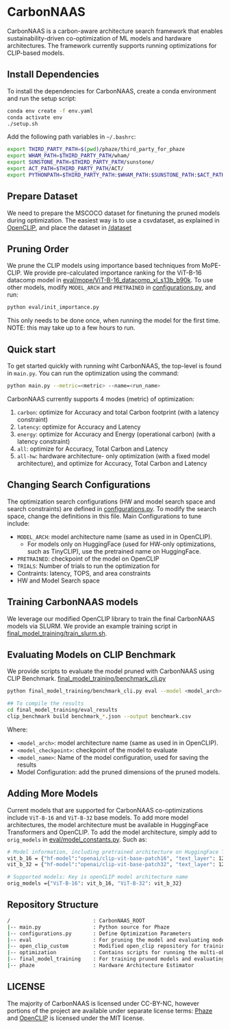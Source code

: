# CarbonNAAS
CarbonNAAS is a carbon-aware architecture search framework that enables sustainability-driven co-optimization of ML models and hardware architectures. The framework currently supports running optimizations for CLIP-based models. 

## Install Dependencies
To install the dependencies for CarbonNAAS, create a conda environment and run the setup script:

```bash
conda env create -f env.yaml
conda activate env
./setup.sh
```

Add the following path variables in `~/.bashrc`:

```bash
export THIRD_PARTY_PATH=$(pwd)/phaze/third_party_for_phaze
export WHAM_PATH=$THIRD_PARTY_PATH/wham/
export SUNSTONE_PATH=$THIRD_PARTY_PATH/sunstone/
export ACT_PATH=$THIRD_PARTY_PATH/ACT/
export PYTHONPATH=$THIRD_PARTY_PATH:$WHAM_PATH:$SUNSTONE_PATH:$ACT_PATH:$PYTHONPATH
```

## Prepare Dataset
We need to prepare the MSCOCO dataset for finetuning the pruned models during optimization. The easiest way is to use a csvdataset, as explained in [OpenCLIP](https://github.com/mlfoundations/open_clip?tab=readme-ov-file#training-coca), and place the dataset in [/dataset](/dataset)

## Pruning Order
We prune the CLIP models using importance based techniques from MoPE-CLIP. We provide pre-calculated importance ranking for the ViT-B-16 datacomp model in [eval/mope/ViT-B-16_datacomp_xl_s13b_b90k](eval/mope/ViT-B-16_datacomp_xl_s13b_b90k). To use other models, modify `MODEL_ARCH` and `PRETRAINED` in [configurations.py](configurations.py), and run:

```bash
python eval/init_importance.py
```
This only needs to be done once, when running the model for the first time. NOTE: this may take up to a few hours to run.


## Quick start
To get started quickly with running wiht CarbonNAAS, the top-level is found in `main.py`. You can run the optimization using the command:

```bash
python main.py --metric=<metric> --name=<run_name>
```

CarbonNAAS currently supports 4 modes (metric) of optimization:
1. `carbon`: optimize for Accuracy and total Carbon footprint (with a latency constraint)
2. `latency`: optimize for Accuracy and Latency
3. `energy`: optimize for Accuracy and Energy (operational carbon) (with a latency constraint)
4. `all`: optimize for Accuracy, Total Carbon and Latency
5. `all-hw`: hardware architecture- only optimization (with a fixed model architecture), and optimize for Accuracy, Total Carbon and Latency

## Changing Search Configurations

The optimization search configurations (HW and model search space and search constraints) are defined in [configurations.py](configurations.py). To modify the search space, change the definitions in this file. Main Configurations to tune include:
* `MODEL_ARCH`: model architecture name (same as used in in OpenCLIP). 
    * For models only on HuggingFace (used for HW-only optimizations, such as TinyCLIP), use the pretrained name on HuggingFace.
* `PRETRAINED`: checkpoint of the model on OpenCLIP
* `TRIALS`: Number of trials to run the optimization for 
*  Contraints: latency, TOPS, and area constraints
* HW and Model Search space

## Training CarbonNAAS models
We leverage our modified OpenCLIP library to train the final CarbonNAAS models via SLURM. We provide an example training script in [final_model_training/train_slurm.sh](final_model_training/train_slurm.sh).


## Evaluating Models on CLIP Benchmark

We provide scripts to evaluate the model pruned with CarbonNAAS using CLIP Benchmark. [final_model_training/benchmark_cli.py](final_model_training/benchmark_cli.py )

```bash
python final_model_training/benchmark_cli.py eval --model <model_arch> --pretrained 'datacomp_xl_s13b_b90k' --dataset "webdatasets.txt"  --dataset_root "https://huggingface.co/datasets/clip-benchmark/wds_{dataset_cleaned}/tree/main" --output "final_model_training/eval_results/benchmark_{dataset}_{pretrained}_{save-model-name}_{language}_{task}.json" --text-layers <> --text-embed-dim <> --text-ffn-dim <> --text-head-num <>  --vision-layers <>  --vision-embed-dim <> --vision-ffn-dim <> --vision-head-num <> --load-checkpoint <model_checkpoint> --save-model-name <model_name>

## To compile the results
cd final_model_training/eval_results
clip_benchmark build benchmark_*.json --output benchmark.csv
```

Where: 

* `<model_arch>`: model architecture name (same as used in in OpenCLIP). 
* `<model_checkpoint>`: checkpoint of the model to evaluate
* `<model_name>`: Name of the model configuration, used for saving the results
* Model Configuration: add the pruned dimensions of the pruned models. 

## Adding More Models

Current models that are supported for CarbonNAAS co-optimizations include `ViT-B-16` and `ViT-B-32` base models. To add more model architectures, the model architecture must be available in HuggingFace Transformers and OpenCLIP. To add the model architecture, simply add to `orig_models` in [eval/model_constants.py](eval/model_constants.py). Such as: 

```bash
# Model information, including pretrained architecture on HuggingFace Transformers 
vit_b_16 = {"hf-model":"openai/clip-vit-base-patch16", "text_layer": 12, "text_embedding_dim": 512, "text_ffn_dim":2048, "text_head_num":8, "vision_layer":12, "vision_embedding_dim":768, "vision_ffn_dim":3072, "vision_head_num":12 }
vit_b_32 = {"hf-model":"openai/clip-vit-base-patch32", "text_layer": 12, "text_embedding_dim": 512, "text_ffn_dim":2048, "text_head_num":8, "vision_layer":12, "vision_embedding_dim":768, "vision_ffn_dim":3072, "vision_head_num":12 }

# Supported models: Key is openCLIP model architecture name
orig_models ={"ViT-B-16": vit_b_16, "ViT-B-32": vit_b_32}
```

## Repository Structure
```bash
/                           : CarbonNAAS_ROOT
|-- main.py                 : Python source for Phaze
|-- configurations.py       : Define Optimization Parameters
|-- eval                    : For pruning the model and evaluating model accuracy
|-- open_clip_custom        : Modified open_clip repository for training the pruned CarbonNAAS models
|-- optimization            : Contains scripts for running the multi-objective optimization with AX
|-- final_model_training    : For training pruned models and evaluating with CLIP Benchmark
|-- phaze                   : Hardware Architecture Estimator
```

## LICENSE

The majority of CarbonNAAS is licensed under CC-BY-NC, however portions of the project are available under separate license terms: [Phaze](https://github.com/msr-fiddle/phaze.git) and [OpenCLIP](https://github.com/openai/CLIP) is licensed under the MIT license.

